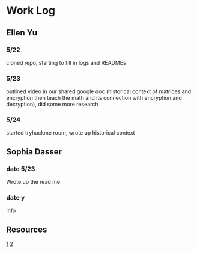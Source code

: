 # Work Log

## Ellen Yu

### 5/22

cloned repo, starting to fill in logs and READMEs

### 5/23

outlined video in our shared google doc (historical context of matrices and encryption then teach the math and its connection with encryption and decryption), did some more research

### 5/24
started tryhackme room, wrote up historical context

## Sophia Dasser

### date 5/23

Wrote up the read me

### date y

info

## Resources
[1](https://math.libretexts.org/Bookshelves/Applied_Mathematics/Applied_Finite_Mathematics_(Sekhon_and_Bloom)/02%3A_Matrices/2.05%3A_Application_of_Matrices_in_Cryptography)
[2](https://www.math.utah.edu/~gustafso/s2017/2270/projects-2017/joePuglianoBrandonSehestedt/LinearAlgebra_Project.pdf)
